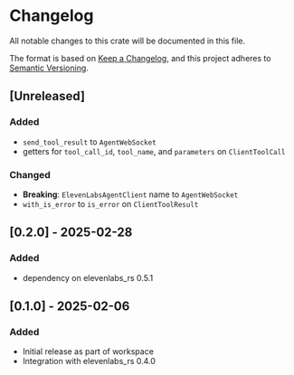# Changelog
All notable changes to this crate will be documented in this file.

The format is based on [Keep a Changelog](https://keepachangelog.com/en/1.0.0/),
and this project adheres to [Semantic Versioning](https://semver.org/spec/v2.0.0.html).
## [Unreleased]
### Added
- `send_tool_result` to `AgentWebSocket`
- getters for `tool_call_id`, `tool_name`, and `parameters` on `ClientToolCall`

### Changed
- **Breaking**: `ElevenLabsAgentClient` name to `AgentWebSocket`
- `with_is_error` to `is_error` on `ClientToolResult`

## [0.2.0] - 2025-02-28
### Added
- dependency on elevenlabs_rs 0.5.1
## [0.1.0] - 2025-02-06
### Added
- Initial release as part of workspace
- Integration with elevenlabs_rs 0.4.0
